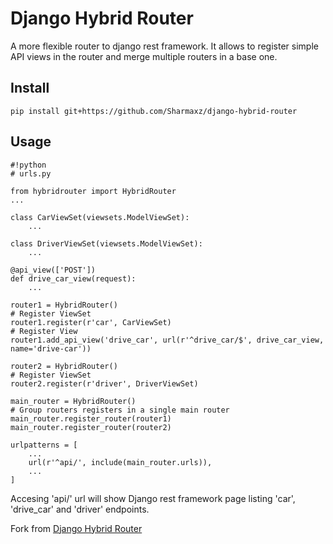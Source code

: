 Django Hybrid Router
=========

A more flexible router to django rest framework. It allows to register simple API views in the router and merge multiple routers in a base one.


## Install

```pip install git+https://github.com/Sharmaxz/django-hybrid-router```


## Usage

```
#!python
# urls.py

from hybridrouter import HybridRouter
...

class CarViewSet(viewsets.ModelViewSet):
    ...

class DriverViewSet(viewsets.ModelViewSet):
    ...

@api_view(['POST'])
def drive_car_view(request):
    ...

router1 = HybridRouter()
# Register ViewSet
router1.register(r'car', CarViewSet)
# Register View
router1.add_api_view('drive_car', url(r'^drive_car/$', drive_car_view, name='drive-car'))

router2 = HybridRouter()
# Register ViewSet
router2.register(r'driver', DriverViewSet)

main_router = HybridRouter()
# Group routers registers in a single main router
main_router.register_router(router1)
main_router.register_router(router2)

urlpatterns = [
    ...
    url(r'^api/', include(main_router.urls)),
    ...
]
```

Accesing 'api/' url will show Django rest framework page listing 'car', 'drive_car' and 'driver' endpoints.


Fork from [Django Hybrid Router](https://bitbucket.org/hub9/django-hybrid-router)
